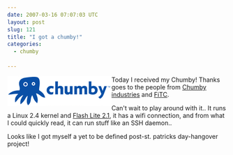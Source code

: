 ```yaml
---
date: 2007-03-16 07:07:03 UTC
layout: post
slug: 121
title: "I got a chumby!"
categories:
  - chumby

---
```

<img src="/resources/images/posts/chumby.gif" alt="chumby" style="float: left" />
<p>Today I received my Chumby! Thanks goes to the people from <a href="http://www.chumby.com">Chumby industries</a> and <a href="http://www.fitc.ca/">FiTC</a>.

<p>Can't wait to play around with it.. It runs a Linux 2.4 kernel and <a href="http://www.adobe.com/products/flashlite/">Flash Lite 2.1</a>, it has a wifi connection, and from what I could quickly read, it can run stuff like an SSH daemon..</p>

<p>Looks like I got myself a yet to be defined post-st. patricks day-hangover project!</p>